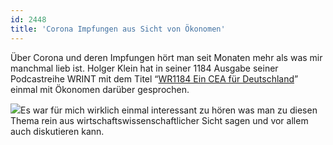 ```yaml
---
id: 2448
title: 'Corona Impfungen aus Sicht von Ökonomen'
---
```


Über Corona und deren Impfungen hört man seit Monaten mehr als was mir manchmal lieb ist. Holger Klein hat in seiner 1184 Ausgabe seiner Podcastreihe WRINT mit dem Titel “[WR1184 Ein CEA für Deutschland](https://wrint.de/2021/01/26/wr1184-ein-cea-fuer-deutschland/)” einmal mit Ökonomen darüber gesprochen.

![](https://tscholze.uber.space/wp-content/uploads/2021/01/wirtschaftskunde_120.jpg)Es war für mich wirklich einmal interessant zu hören was man zu diesen Thema rein aus wirtschaftswissenschaftlicher Sicht sagen und vor allem auch diskutieren kann.